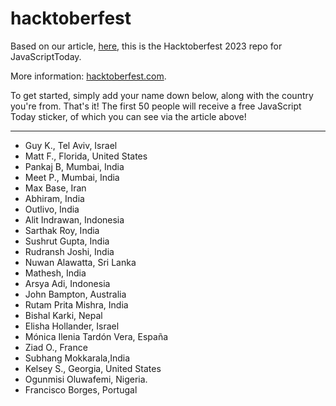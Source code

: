 # hacktoberfest

Based on our article, [here](https://blog.javascripttoday.com/blog/hacktoberfest-2023/), this is the Hacktoberfest 2023 repo for JavaScriptToday.

More information: [hacktoberfest.com](https://hacktoberfest.com/).

To get started, simply add your name down below, along with the country you're from. That's it! The first 50 people will receive a free JavaScript Today sticker, of which you can see via the article above!

---

- Guy K., Tel Aviv, Israel
- Matt F., Florida, United States
- Pankaj B, Mumbai, India
- Meet P., Mumbai, India
- Max Base, Iran
- Abhiram, India
- Outlivo, India
- Alit Indrawan, Indonesia
- Sarthak Roy, India
- Sushrut Gupta, India
- Rudransh Joshi, India
- Nuwan Alawatta, Sri Lanka
- Mathesh, India
- Arsya Adi, Indonesia
- John Bampton, Australia
- Rutam Prita Mishra, India
- Bishal Karki, Nepal
- Elisha Hollander, Israel
- Mónica Ilenia Tardón Vera, España
- Ziad O., France
- Subhang Mokkarala,India
- Kelsey S., Georgia, United States
- Ogunmisi Oluwafemi, Nigeria.
- Francisco Borges, Portugal
